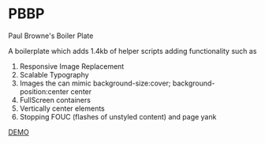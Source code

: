 # PBBP
Paul Browne's Boiler Plate

A boilerplate which adds 1.4kb of helper scripts adding functionality such as

1. Responsive Image Replacement
2. Scalable Typography
3. Images the can mimic background-size:cover; background-position:center center
4. FullScreen containers
5. Vertically center elements
6. Stopping FOUC (flashes of unstyled content) and page yank

[DEMO](https://rawgit.com/Paul-Browne/PBBP/master/index.html)
